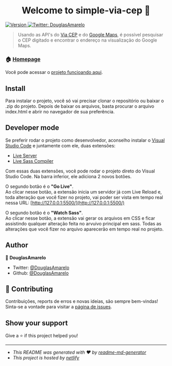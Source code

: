 <h1 align="center">Welcome to simple-via-cep 👋</h1>
<p>
  <a href="https://www.npmjs.com/package/simple-via-cep" target="_blank">
    <img alt="Version" src="https://img.shields.io/npm/v/simple-via-cep.svg">
  </a>
  <a href="https://twitter.com/DouglasAmarelo" target="_blank">
    <img alt="Twitter: DouglasAmarelo" src="https://img.shields.io/twitter/follow/DouglasAmarelo.svg?style=social" />
  </a>
</p>

> Usando as API's do [Via CEP](https://viacep.com.br) e do [Google Maps](https://developers.google.com/maps/documentation/?hl=pt-br), é possível pesquisar o CEP digitado e encontrar o endereço na visualização do Google Maps.

### 🏠 [Homepage](https://douglas-lopes-simple-via-cep.netlify.com/)
Você pode acessar o [projeto funcioando aqui](https://douglas-lopes-simple-via-cep.netlify.com/).

## Install
Para instalar o projeto, você só vai precisar clonar o repositório ou baixar o .zip do projeto.
Depois de baixar os arquivos, basta procurar o arquivo index.html e abrir no navegador de sua preferência.


## Developer mode
Se preferir rodar o projeto como desenvolvedor, aconselho instalar o [Visual Studio Code](https://code.visualstudio.com) e juntamente com ele, duas extensões:

- [Live Server](https://marketplace.visualstudio.com/items?itemName=ritwickdey.LiveServer)
- [Live Sass Compiler](https://marketplace.visualstudio.com/items?itemName=ritwickdey.live-sass)

Com essas duas extensões, você pode rodar o projeto direto do Visual Studio Code.
Na barra inferior, ele adiciona 2 novos botões.

O segundo botão é o **"Go Live"**.<br />
Ao clicar nesse botão, a extensão inicia um servidor já com Live Reload e, toda alteração que você fizer no projeto, vai poder ser vista em tempo real nessa URL: [http://127.0.0.1:5500/](http://127.0.0.1:5500/)

O segundo botão é o **"Watch Sass"**.<br />
Ao clicar nesse botão, a extensão vai gerar os arquivos em CSS e ficar assistindo qualquer alteração feita no arvuivo principal em sass.
Todas as alterações que você fizer no arquivo aparecerão em tempo real no projeto.


## Author

👤 **DouglasAmarelo**

* Twitter: [@DouglasAmarelo](https://twitter.com/DouglasAmarelo)
* Github: [@DouglasAmarelo](https://github.com/DouglasAmarelo)

## 🤝 Contributing

Contribuições, reports de erros e novas ideias, são sempre bem-vindas!<br />
Sinta-se a vontade para visitar a [página de issues](https://github.com/DouglasAmarelo/simple-via-cep/issues).

## Show your support

Give a ⭐️ if this project helped you!

***
- _This README was generated with ❤️ by [readme-md-generator](https://github.com/kefranabg/readme-md-generator)_
- _This project is hosted by [netlify](https://www.netlify.com)_
